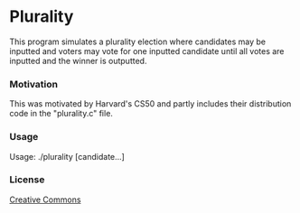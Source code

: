 # Plurality
This program simulates a plurality election where candidates may be inputted and voters may vote for one inputted candidate until all votes are inputted and the winner is outputted.

### Motivation
This was motivated by Harvard's CS50 and partly includes their distribution code in the "plurality.c" file.

### Usage
Usage: ./plurality [candidate...]

### License
[Creative Commons](https://creativecommons.org/licenses/by-nc-sa/4.0/)
